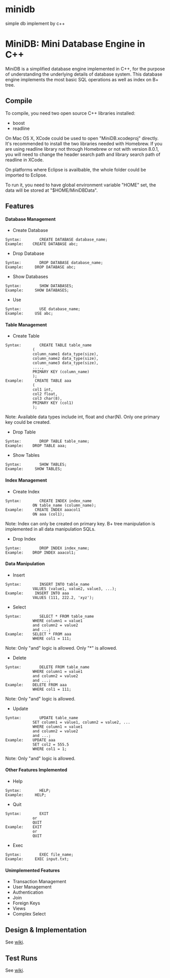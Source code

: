 # minidb
simple db implement by c++

MiniDB: Mini Database Engine in C++
===================================

MiniDB is a simplified database engine implemented in C++, for the purpose of understanding the underlying details of database system. This database engine implements the most basic SQL operations as well as index on B+ tree.

## Compile

To compile, you need two open source C++ libraries installed:
* boost
* readline

On Mac OS X, XCode could be used to open "MiniDB.xcodeproj" directly. It's recommended to install the two libraries needed with Homebrew. If you are using readline library not through Homebrew or not with version 8.0.1, you will need to change the header search path and library search path of readline in XCode.

On platforms where Eclipse is availbable, the whole folder could be imported to Eclipse.

To run it, you need to have global environment variable "HOME" set, the data will be stored at "$HOME/MiniDBData".

## Features

#### Database Management
*    Create Database
```
Syntax:        CREATE DATABASE database_name;
Example:    CREATE DATABASE abc;
```
*    Drop Database
```
Syntax:        DROP DATABASE database_name;
Example:     DROP DATABASE abc;
```
*    Show Databases
```
Syntax:        SHOW DATABASES;
Example:     SHOW DATABASES;
```
*    Use
```
Syntax:        USE database_name;
Example:     USE abc;
```
####    Table Management
*    Create Table
```
Syntax:        CREATE TABLE table_name
            (
            column_name1 data_type(size),
            column_name2 data_type(size),
            column_name3 data_type(size),
            ....,
            PRIMARY KEY (column_name)
            );
Example:     CREATE TABLE aaa
            (
            col1 int,
            col2 float,
            col3 char(8),
            PRIMARY KEY (col1)
            );
```
Note:    Available data types include int, float and char(N). Only one primary key could be created.

*    Drop Table
```
Syntax:        DROP TABLE table_name;
Example:    DROP TABLE aaa;
```
*    Show Tables
```
Syntax:        SHOW TABLES;
Example:     SHOW TABLES;
```
####    Index Management

*    Create Index
```
Syntax:        CREATE INDEX index_name
            ON table_name (column_name);
Example:     CREATE INDEX aaacol1 
            ON aaa (col1);
```
Note:    Index can only be created on primary key. B+ tree manipulation is implemented in all data manipulation SQLs.

*    Drop Index
```
Syntax:        DROP INDEX index_name;
Example:    DROP INDEX aaacol1;
```
####    Data Manipulation
*    Insert
```
Syntax:        INSERT INTO table_name
            VALUES (value1, value2, value3, ...);
Example:     INSERT INTO aaa
            VALUES (111, 222.2, 'xyz');
```
*    Select
```
Syntax:        SELECT * FROM table_name
            WHERE column1 = value1
            and column2 = value2
            and ...;
Example:    SELECT * FROM aaa
            WHERE col1 = 111;
```
Note:        Only "and" logic is allowed. Only "*" is allowed.

*    Delete
```
Syntax:        DELETE FROM table_name 
            WHERE column1 = value1
            and column2 = value2
            and ...;
Example:    DELETE FROM aaa
            WHERE col1 = 111;
```
Note:        Only "and" logic is allowed.

*    Update
```
Syntax:        UPDATE table_name
            SET column1 = value1, column2 = value2, ...
            WHERE column1 = value1
            and column2 = value2
            and ...;
Example:    UPDATE aaa
            SET col2 = 555.5
            WHERE col1 = 1;
```
Note:        Only "and" logic is allowed.

####    Other Features Implemented

*    Help
```
Syntax:        HELP;
Example:     HELP;
```
*    Quit
```
Syntax:        EXIT
            or
            QUIT
Example:    EXIT
            or
            QUIT
```
*    Exec
```
Syntax:        EXEC file_name;
Example:     EXEC input.txt;
```

####    Unimplemented Features
*    Transaction Management
*    User Management
*    Authentication
*    Join
*    Foreign Keys
*    Views
*    Complex Select

## Design & Implementation
See [wiki](https://github.com/halfvim/MiniDB/wiki/Design-&-Implementation).

## Test Runs
See [wiki](https://github.com/halfvim/MiniDB/wiki/Test-Run).
